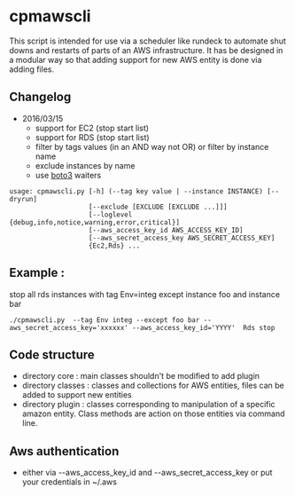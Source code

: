 # cpmawscli
This script is intended for use via a scheduler like rundeck to automate shut downs and restarts of parts of an AWS infrastructure.
It has be designed in a modular way so that adding support for new AWS entity is done via adding files.

## Changelog

* 2016/03/15 
  * support for EC2 (stop start list)
  * support for RDS (stop start list)
  * filter by tags values (in an AND way not OR) or filter by instance name
  * exclude instances by name
  * use [boto3](https://github.com/boto/boto3) waiters

```
usage: cpmawscli.py [-h] (--tag key value | --instance INSTANCE) [--dryrun]
                    [--exclude [EXCLUDE [EXCLUDE ...]]]
                    [--loglevel {debug,info,notice,warning,error,critical}]
                    [--aws_access_key_id AWS_ACCESS_KEY_ID]
                    [--aws_secret_access_key AWS_SECRET_ACCESS_KEY]
                    {Ec2,Rds} ...
```

## Example :
stop all rds instances with tag Env=integ except instance foo and instance bar
```
./cpmawscli.py  --tag Env integ --except foo bar --aws_secret_access_key='xxxxxx' --aws_access_key_id='YYYY'  Rds stop
```

## Code structure
* directory core : main classes shouldn't be modified to add plugin 
* directory classes : classes and collections for AWS entities, files can be added to support new entities
* directory plugin : classes corresponding to manipulation of a specific amazon entity. Class methods are action on those entities via command line.

## Aws authentication
* either via --aws_access_key_id and --aws_secret_access_key or put your credentials in ~/.aws
